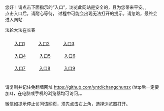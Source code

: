 您好！请点击下面指示的“入口”，浏览此网站是安全的，且为您带来平安。。 <br/>
点击入口后，请耐心等待， 过程中可能会出现无法打开的提示，请忽略，最终会进入网站. </br>

法轮大法在长春<br/>
<div style="padding:10px"><a style="margin:20px" target="_blank" href="https://dvc9033r3s3wo.cloudfront.net/2Qpsp?ymueibe" id="ccLink1" rel="nofollow">入口1</a> <a target="_blank" style="margin:20px" href="https://d16n2zzpic0eji.cloudfront.net/2Qpsp?qnipsl" id="ccLink2" rel="nofollow">入口2</a> <a style="margin:20px" target="_blank" href="https://d1d4wdp15lgoft.cloudfront.net/2Qpsp?uodlxkyp" id="ccLink3" rel="nofollow">入口3</a></div>

<div style="padding:10px" ><a style="margin:20px" target="_blank" href="https://dvc9033r3s3wo.cloudfront.net/2Qpsp?ymueibe" id="ccLink4" rel="nofollow">入口4</a> <a style="margin:20px" href="https://d16n2zzpic0eji.cloudfront.net/2Qpsp?qnipsl" target="_blank" id="ccLink5" rel="nofollow">入口5</a> <a style="margin:20px" href="https://d1d4wdp15lgoft.cloudfront.net/2Qpsp?uodlxkyp" target="_blank" id="ccLink6" rel="nofollow">入口6</a></div>

<div style="padding:10px"><a style="margin:20px" target="_blank" href="https://dvc9033r3s3wo.cloudfront.net/2Qpsp?ymueibe" id="ccLink7" rel="nofollow">入口7</a> <a style="margin:20px" href="https://d16n2zzpic0eji.cloudfront.net/2Qpsp?qnipsl" target="_blank" id="ccLink8" rel="nofollow">入口8</a> <a style="margin:20px" target="_blank" href="https://d1d4wdp15lgoft.cloudfront.net/2Qpsp?uodlxkyp" id="ccLink9" rel="nofollow">入口9</a></div>

<br/>



请复制并记住免翻墙网址 https://github.com/yntd/changchunzx (http后一定要加s)，在电脑或手机的浏览器均可访问。。<br/>

微信如提示停止访问该网页，须先点击右上角，选择浏览器打开。
